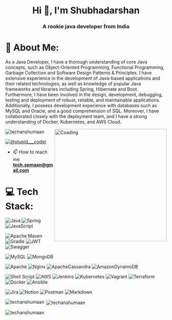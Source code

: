 <h1 align="center">Hi 👋, I'm Shubhadarshan</h1>
<h3 align="center">A rookie java developer from India</h3>

# 💫 About Me:
As a Java Developer, I have a thorough understanding of core Java concepts, such as Object-Oriented Programming, Functional Programming, Garbage Collection and Software Design Patterns & Principles. I have extensive experience in the development of Java-based applications and their related technologies, as well as knowledge of popular Java frameworks and libraries including Spring, Hibernate and Boot. Furthermore, I have been involved in the design, development, debugging, testing and deployment of robust, reliable, and maintainable applications. Additionally, I possess development experience with databases such as MySQL and Oracle, and a good comprehension of SQL. Moreover, I have collaborated closely with the deployment team, and I have a strong understanding of Docker, Kubernetes, and AWS Cloud.

<img align="right" alt="Coading" width="350" src="https://media3.giphy.com/media/f3iwJFOVOwuy7K6FFw/giphy.gif?cid=790b76113cd089a671d483fcdcd7154aa8db050bd4ddd68a&rid=giphy.gif&ct=g">

<p align="left"> <img src="https://komarev.com/ghpvc/?username=techanshumaan&label=Profile%20views&color=0e75b6&style=flat" alt="techanshumaan" /> </p>

<p align="left"> <a href="https://twitter.com/@stupid___coder" target="blank"><img src="https://img.shields.io/twitter/follow/@stupid___coder?logo=twitter&style=for-the-badge" alt="@stupid___coder" /></a> </p>

- 📫 How to reach me **tech.spmaan@gmail.com**


# 💻 Tech Stack:
![Java](https://img.shields.io/badge/java-%23ED8B00.svg?style=for-the-badge&logo=java&logoColor=white) 
![Spring](https://img.shields.io/badge/spring-%236DB33F.svg?style=for-the-badge&logo=spring&logoColor=white)
![JavaScript](https://img.shields.io/badge/javascript-%23323330.svg?style=for-the-badge&logo=javascript&logoColor=%23F7DF1E) 

![Apache Maven](https://img.shields.io/badge/Apache%20Maven-C71A36?style=for-the-badge&logo=Apache%20Maven&logoColor=white) 
![Gradle](https://img.shields.io/badge/Gradle-02303A.svg?style=for-the-badge&logo=Gradle&logoColor=white) 
![JWT](https://img.shields.io/badge/JWT-black?style=for-the-badge&logo=JSON%20web%20tokens) 
![Swagger](https://img.shields.io/badge/-Swagger-%23Clojure?style=for-the-badge&logo=swagger&logoColor=white) 

![MySQL](https://img.shields.io/badge/mysql-%2300f.svg?style=for-the-badge&logo=mysql&logoColor=white) 
![MongoDB](https://img.shields.io/badge/MongoDB-%234ea94b.svg?style=for-the-badge&logo=mongodb&logoColor=white) 

![Apache](https://img.shields.io/badge/apache-%23D42029.svg?style=for-the-badge&logo=apache&logoColor=white) 
![Nginx](https://img.shields.io/badge/nginx-%23009639.svg?style=for-the-badge&logo=nginx&logoColor=white) 
![ApacheCassandra](https://img.shields.io/badge/cassandra-%231287B1.svg?style=for-the-badge&logo=apache-cassandra&logoColor=white) 
![AmazonDynamoDB](https://img.shields.io/badge/Amazon%20DynamoDB-4053D6?style=for-the-badge&logo=Amazon%20DynamoDB&logoColor=white) 


![Shell Script](https://img.shields.io/badge/shell_script-%23121011.svg?style=for-the-badge&logo=gnu-bash&logoColor=white) 
![AWS](https://img.shields.io/badge/AWS-%23FF9900.svg?style=for-the-badge&logo=amazon-aws&logoColor=white) 
![Jenkins](https://img.shields.io/badge/jenkins-%232C5263.svg?style=for-the-badge&logo=jenkins&logoColor=white) 
![Kubernetes](https://img.shields.io/badge/kubernetes-%23326ce5.svg?style=for-the-badge&logo=kubernetes&logoColor=white) 
![Vagrant](https://img.shields.io/badge/vagrant-%231563FF.svg?style=for-the-badge&logo=vagrant&logoColor=white) 
![Terraform](https://img.shields.io/badge/terraform-%235835CC.svg?style=for-the-badge&logo=terraform&logoColor=white) 
![Docker](https://img.shields.io/badge/docker-%230db7ed.svg?style=for-the-badge&logo=docker&logoColor=white) 
![Ansible](https://img.shields.io/badge/ansible-%231A1918.svg?style=for-the-badge&logo=ansible&logoColor=white) 

![Jira](https://img.shields.io/badge/jira-%230A0FFF.svg?style=for-the-badge&logo=jira&logoColor=white) 
![Notion](https://img.shields.io/badge/Notion-%23000000.svg?style=for-the-badge&logo=notion&logoColor=white) 
![Postman](https://img.shields.io/badge/Postman-FF6C37?style=for-the-badge&logo=postman&logoColor=white)
![Markdown](https://img.shields.io/badge/markdown-%23000000.svg?style=for-the-badge&logo=markdown&logoColor=white) 

<p><img align="left" src="https://github-readme-stats.vercel.app/api/top-langs?username=techanshumaan&show_icons=true&locale=en&layout=compact" alt="techanshumaan" /></p>

<p>&nbsp;<img align="center" src="https://github-readme-stats.vercel.app/api?username=techanshumaan&show_icons=true&locale=en" alt="techanshumaan" /></p>

<p><img align="center" src="https://github-readme-streak-stats.herokuapp.com/?user=techanshumaan&" alt="techanshumaan" /></p>

